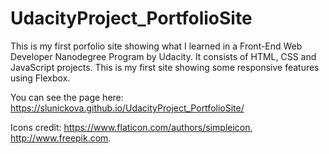 # UdacityProject_PortfolioSite

This is my first porfolio site showing what I learned in a Front-End Web Developer Nanodegree Program by Udacity. It consists of HTML, CSS and JavaScript projects. 
This is my first site showing some responsive features using Flexbox.

You can see the page here: https://slunickova.github.io/UdacityProject_PortfolioSite/

Icons credit: https://www.flaticon.com/authors/simpleicon, http://www.freepik.com.
